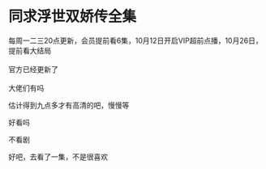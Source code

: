 # 同求浮世双娇传全集


每周一二三20点更新，会员提前看6集，10月12日开启VIP超前点播，10月26日，提前看大结局<br />
<br />
官方已经更新了<br />
<br />
大佬们有吗

<img src="static/image/smiley/default/sweat.gif" smilieid="10" border="0" alt="" />估计得到九点多才有高清的吧，慢慢等

好看吗

不看剧

好吧，去看了一集，不是很喜欢<img src="static/image/smiley/default/lol.gif" smilieid="12" border="0" alt="" />
